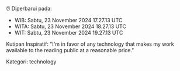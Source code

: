 ⏰ Diperbarui pada:
- WIB: Sabtu, 23 November 2024 17.27.13 UTC
- WITA: Sabtu, 23 November 2024 18.27.13 UTC
- WIT: Sabtu, 23 November 2024 19.27.13 UTC

Kutipan Inspiratif:
"I'm in favor of any technology that makes my work available to the reading public at a reasonable price."


Kategori: technology

